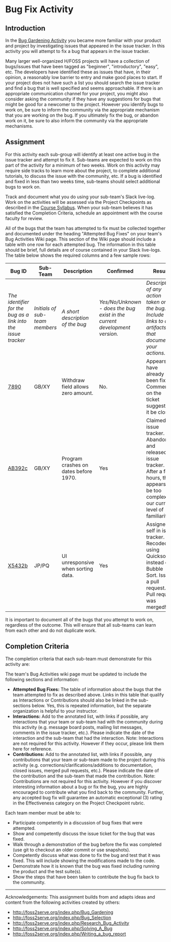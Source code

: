 # Bug Fix Activity

## Introduction
In the [Bug Gardening Activity](projBugGardening.md) you became more familiar with your product and project by investigating issues that appeared in the issue tracker. In this activity you will attempt to fix a bug that appears in the issue tracker.

Many larger well-organized H/FOSS projects will have a collection of bugs/issues that have been tagged as "beginner", "introductory", "easy", etc. The developers have identified these as issues that have, in their opinion, a reasonably low barrier to entry and make good places to start. If your project does not have such a list you should search the issue tracker and find a bug that is well specified and seems approachable. If there is an appropriate communication channel for your project, you might also consider asking the community if they have any suggestions for bugs that might be good for a newcomer to the project. However you identify bugs to work on, be sure to inform the community via the appropriate mechanism that you are working on the bug. If you ultimately fix the bug, or abandon work on it, be sure to also inform the community via the appropriate mechanisms.

## Assignment

For this activity each sub-group will identify at least one active bug in the issue tracker and attempt to fix it. Sub-teams are expected to work on this part of the activity for a minimum of two weeks. Work on this activity may require side tracks to learn more about the project, to complete additional tutorials, to discuss the issue with the community, etc. If a bug is identified and fixed in less than two weeks time, sub-teams should select additional bugs to work on.

Track and document what you do using your sub-team's Slack live-log. Work on the activities will be assessed via the Project Checkpoints as described in the [Course Syllabus](syllabus.md). When your sub-team believes it has satisfied the Completion Criteria, schedule an appointment with the course faculty for review.

All of the bugs that the team has attempted to fix must be collected together and documented under the heading "Attempted Bug Fixes" on your team's Bug Activities Wiki page. This section of the Wiki page should include a table with one row for each attempted bug. The information in this table should be brief, full details are of course contained in your Slack live-logs. The table below shows the required columns and a few sample rows:

| __Bug ID__ | __Sub-Team__ | __Description__	| __Confirmed__ | __Result__ |
|------------|--------------|-----------------|---------------|------------|
| _The identifier for the bug as a link into the issue tracker_ | _Initials of sub-team members_ | _A short description of the bug_ | _Yes/No/Unknown - does the bug exist in the current development version._ | _Description of any action taken on the bug. Include links to any artifacts that document your actions._ |
| [7890](http://example.com/link7890.html) | GB/XY | Withdraw field allows zero amount.	| No. | Appears to have already been fixed. Commented on the ticket suggesting it be closed. |
| [AB392c](http://example.com/linkAB392c.html) | GB/XY |Program crashes on dates before 1970.	| Yes | Claimed in issue tracker. Abandoned and released in issue tracker. After a few hours, this appears to be too complex for our current level of familiarity. |
| [X5432b](http://example.com/linkX5432b.html) | JP/PQ | UI unresponsive when sorting data. | Yes | Assigned to self in issue tracker. Recoded using Quicksort instead of Bubble Sort. Issued a pull request. Pull request was merged! |

It is important to document all of the bugs that you attempt to work on, regardless of the outcome. This will ensure that all sub-teams can learn from each other and do not duplicate work.

## Completion Criteria

The completion criteria that each sub-team must demonstrate for this activity are:

The team's Bug Activities wiki page must be updated to include the following sections and information:
- __Attempted Bug Fixes:__ The table of information about the bugs that the team attempted to fix as described above. Links in this table that qualify as Interactions or Contributions should also be linked in the sub-sections below. Yes, this is repeated information, but the separate organization is helpful to your instructor.
- __Interactions:__ Add to the annotated list, with links if possible, any interactions that your team or sub-team had with the community during this activity (e.g. message board posts, mailing list messages, comments in the issue tracker, etc.). Please indicate the date of the interaction and the sub-team that had the interaction. Note: Interactions are not required for this activity. However if they occur, please link them here for reference.
- __Contributions:__ Add to the annotated list, with links if possible, any contributions that your team or sub-team made to the project during this activity (e.g. corrections/clarifications/additions to documentation, closed issues, merged pull requests, etc.). Please indicate the date of the contribution and the sub-team that made the contribution. Note: Contributions are not required for this activity. However if you discover interesting information about a bug or fix the bug, you are highly encouraged to contribute what you find back to the community. Further, any accepted bug fix will guarantee an automatic exceptional (3) rating in the Effectiveness category on the Project Checkpoint rubric.

Each team member must be able to:
- Participate competently in a discussion of bug fixes that were attempted.
- Show and competently discuss the issue ticket for the bug that was fixed.
- Walk through a demonstration of the bug before the fix was completed (use git to checkout an older commit or use snapshots).
- Competently discuss what was done to fix the bug and test that it was fixed. This will include showing the modifications made to the code.
- Demonstrate how it is known that the bug was fixed including running the product and the test suite(s).
- Show the steps that have been taken to contribute the bug fix back to the community.

---

Acknowledgements: This assignment builds from and adapts ideas and content from the following activities created by others:
- http://foss2serve.org/index.php/Bug_Gardening
- http://foss2serve.org/index.php/Bug_Selection
- http://foss2serve.org/index.php/Research_Bug_Activity
- http://foss2serve.org/index.php/Solving_A_Bug
- http://foss2serve.org/index.php/Writing_a_bug_report
